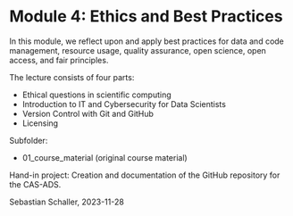 # Module 4: Ethics and Best Practices

In this module, we reflect upon and apply best practices for data and code management, resource usage, quality assurance, open science, open access, and fair principles. 

The lecture consists of four parts:
- Ethical questions in scientific computing
- Introduction to IT and Cybersecurity for Data Scientists
- Version Control with Git and GitHub
- Licensing

Subfolder:
- 01_course_material (original course material)

Hand-in project: Creation and documentation of the GitHub repository for the CAS-ADS. 

Sebastian Schaller, 2023-11-28



